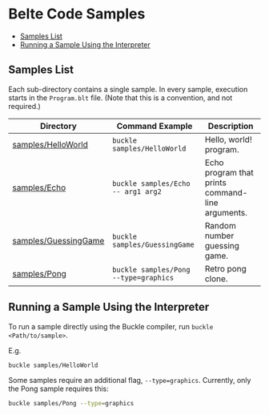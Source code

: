 # Belte Code Samples

- [Samples List](#samples-list)
- [Running a Sample Using the Interpreter](#running-a-sample-using-the-interpreter)
<!--
- [Running a Sample Using .NET](#running-a-sample-using-net)
-->

## Samples List

Each sub-directory contains a single sample. In every sample, execution starts in the `Program.blt` file. (Note that
this is a convention, and not required.)

| Directory | Command Example | Description |
|-|-|-|
| [samples/HelloWorld](HelloWorld/Program.blt) | `buckle samples/HelloWorld` | Hello, world! program. |
| [samples/Echo](Echo/Program.blt) | `buckle samples/Echo -- arg1 arg2` | Echo program that prints command-line arguments. |
| [samples/GuessingGame](GuessingGame/Program.blt) | `buckle samples/GuessingGame` | Random number guessing game. |
| [samples/Pong](Pong/Program.blt) | `buckle samples/Pong --type=graphics` | Retro pong clone. |

## Running a Sample Using the Interpreter

To run a sample directly using the Buckle compiler, run `buckle <Path/to/sample>`.

E.g.

```bash
buckle samples/HelloWorld
```

Some samples require an additional flag, `--type=graphics`. Currently, only the Pong sample requires this:

```bash
buckle samples/Pong --type=graphics
```

<!--
## Running a Sample Using .NET

To run a sample using .NET, run `dotnet run --project <Path/to/sample>`.

E.g.

```bash
dotnet run --project samples/HelloWorld/HelloWorld.msproj
```
-->
